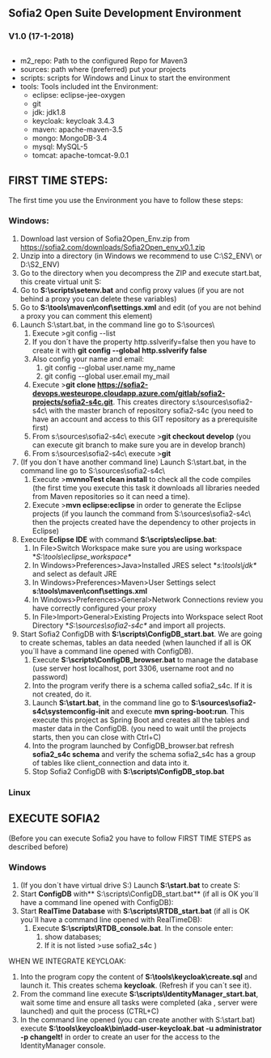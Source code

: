 ## Sofia2 Open Suite Development Environment

### V1.0 (17-1-2018)


##

- m2_repo: Path to the configured Repo for Maven3
- sources: path where (preferred) put your projects
- scripts: scripts for Windows and Linux to start the environment
- tools: Tools included int the Environment:
	- eclipse: eclipse-jee-oxygen
	- git
	- jdk: jdk1.8
	- keycloak: keycloak 3.4.3
	- maven: apache-maven-3.5
	- mongo: MongoDB-3.4
	- mysql: MySQL-5
	- tomcat: apache-tomcat-9.0.1


## FIRST TIME STEPS:
The first time you use the Environment you have to follow these steps:

### Windows:
1. Download last version of Sofia2Open_Env.zip from https://sofia2.com/downloads/Sofia2Open_env_v0.1.zip
2. Unzip into a directory (in Windows we recommend to use C:\S2_ENV\ or D:\S2_ENV\)
3. Go to the directory when you decompress the ZIP and execute start.bat, this create virtual unit S:
4. Go to **S:\scripts\setenv.bat** and config proxy values (if you are not behind a proxy you can delete these variables)
5. Go to **S:\tools\maven\conf\settings.xml** and edit <proxy> (of you are not behind a proxy you can comment this element)
6. Launch S:\start.bat, in the command line go to S:\sources\
	1. Execute >git config --list
	2. If you don´t have the property http.sslverify=false then you have to create it with **git config --global http.sslverify false**
	3. Also config your name and email:
		1. git config --global user.name my_name
		2. git config --global user.email my_mail 
	4. Execute >**git clone https://sofia2-devops.westeurope.cloudapp.azure.com/gitlab/sofia2-projects/sofia2-s4c.git**. This creates directory s:\sources\sofia2-s4c\ with the master branch of repository sofia2-s4c
	(you need to have an account and access to this GIT repository as a prerequisite first)
	5. From s:\sources\sofia2-s4c\ execute >**git checkout develop** (you can execute git branch to make sure you are in develop branch)
	6. From s:\sources\sofia2-s4c\ execute >**git** 
7. (If you don´t have another command line) Launch S:\start.bat, in the command line go to S:\sources\sofia2-s4c\ 
	1. Execute >**mvnnoTest clean install** to check all the code compiles (the first time you execute this task it downloads all libraries needed from Maven repositories so it can need a time).
	3. Execute >**mvn eclipse:eclipse** in order to generate the Eclipse projects (if you launch the command from S:\sources\sofia2-s4c\ then the projects created have the dependency to other projects in Eclipse)
7. Execute **Eclipse IDE** with command **S:\scripts\eclipse.bat**:
	1. In File>Switch Workspace make sure you are using workspace **S:\tools\eclipse_workspace\**
	2. In Windows>Preferences>Java>Installed JRES select **s:\tools\jdk\** and select as default JRE
	3. In Windows>Preferences>Maven>User Settings select **s:\tools\maven\conf\settings.xml**
	4. In Windows>Preferences>General>Network Connections review you have correctly configured your proxy
	5. In File>Import>General>Existing Projects into Workspace select Root Directory **S:\sources\sofia2-s4c\** and import all projects.
8. Start Sofia2 ConfigDB with **S:\scripts\ConfigDB_start.bat**. We are going to create schemas, tables an data needed (when launched if all is OK you´ll have a command line opened with ConfigDB).
	1. Execute **S:\scripts\ConfigDB_browser.bat** to manage the database (use server host localhost, port 3306, username root and no password)
	2. Into the program verify there is a schema called sofia2_s4c. If it is not created, do it.
	3.  Launch **S:\start.bat**, in the command line go to **S:\sources\sofia2-s4c\systemconfig-init** and execute **mvn spring-boot:run**. This execute this project as Spring Boot and creates all the tables and master data in the ConfigDB. (you need to wait until the projects starts, then you can close with Ctrl+C)
	4. Into the program launched by ConfigDB_browser.bat refresh **sofia2_s4c schema** and verify the schema sofia2_s4c has a group of tables like client_connection and data into it.			
	5. Stop Sofia2 ConfigDB with **S:\scripts\ConfigDB_stop.bat**


### Linux


## EXECUTE SOFIA2
(Before you can execute Sofia2 you have to follow FIRST TIME STEPS as described before)
### Windows
1. (If you don´t have virtual drive S:) Launch **S:\start.bat** to create S:
2. Start **ConfigDB** with** S:\scripts\ConfigDB_start.bat** (if all is OK you´ll have a command line opened with ConfigDB):
3. Start **RealTime Database** with **S:\scripts\RTDB_start.bat** 
(if all is OK you´ll have a command line opened with RealTimeDB):
	1. Execute **S:\scripts\RTDB_console.bat**. In the console enter:
		1. show databases; 
		2. If it is not listed >use sofia2_s4c
)


WHEN WE INTEGRATE KEYCLOAK:
1. Into the program copy the content of **S:\tools\keycloak\create.sql** and launch it. This creates schema **keycloak**. (Refresh if you can´t see it).
2. From the command line execute **S:\scripts\IdentityManager_start.bat**,   wait some time and ensure all tasks were completed (aka , server were launched) and quit the process (CTRL+C)
3. In the command line opened (you can create another with S:\start.bat) execute **S:\tools\keycloak\bin\add-user-keycloak.bat -u administrator -p changeIt!** in order to create an user for the access to the IdentityManager console.